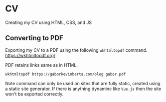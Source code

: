 # CV

Creating my CV using HTML, CSS, and JS

## Converting to PDF

Exporting my CV to a PDF using the following `wkhtmltopdf` command.
https://wkhtmltopdf.org/

PDF retains links same as in HTML.

```
wkhtmltopdf https://gaborkevinbarta.com/blog gabor.pdf
```

Note command can only be used on sites that are fully static, created using a static site generator. If there is anything dynaminc like `Vue.js` then the site won't be exported correctly.